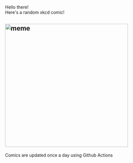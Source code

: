 Hello there! <br>Here's a random xkcd comic!<br>
## <img src="https://imgs.xkcd.com/comics/geologist.png" alt="meme" width="400"/><br>
Comics are updated once a day using Github Actions